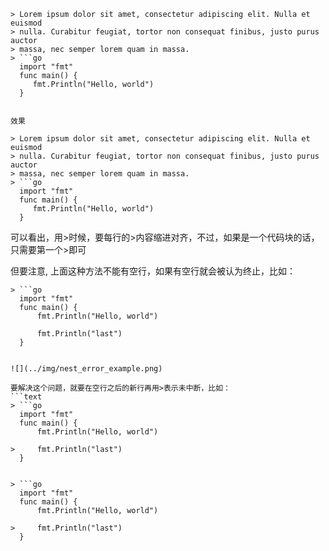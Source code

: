 ```text
> Lorem ipsum dolor sit amet, consectetur adipiscing elit. Nulla et euismod
> nulla. Curabitur feugiat, tortor non consequat finibus, justo purus auctor
> massa, nec semper lorem quam in massa.
> ```go
  import "fmt"
  func main() {
     fmt.Println("Hello, world")
  }
  ```
```

效果

> Lorem ipsum dolor sit amet, consectetur adipiscing elit. Nulla et euismod
> nulla. Curabitur feugiat, tortor non consequat finibus, justo purus auctor
> massa, nec semper lorem quam in massa.
> ```go
  import "fmt"
  func main() {
     fmt.Println("Hello, world")
  }
  ```

可以看出，用>时候，要每行的>内容缩进对齐，不过，如果是一个代码块的话，只需要第一个>即可

但要注意, 上面这种方法不能有空行，如果有空行就会被认为终止，比如：
```text
> ```go
  import "fmt"
  func main() {
      fmt.Println("Hello, world")

      fmt.Println("last")
  }
  ```
```

![](../img/nest_error_example.png)

要解决这个问题，就要在空行之后的新行再用>表示未中断，比如：
```text
> ```go
  import "fmt"
  func main() {
      fmt.Println("Hello, world")

>     fmt.Println("last")
  }
  ```
```

> ```go
  import "fmt"
  func main() {
      fmt.Println("Hello, world")

>     fmt.Println("last")
  }
  ```
